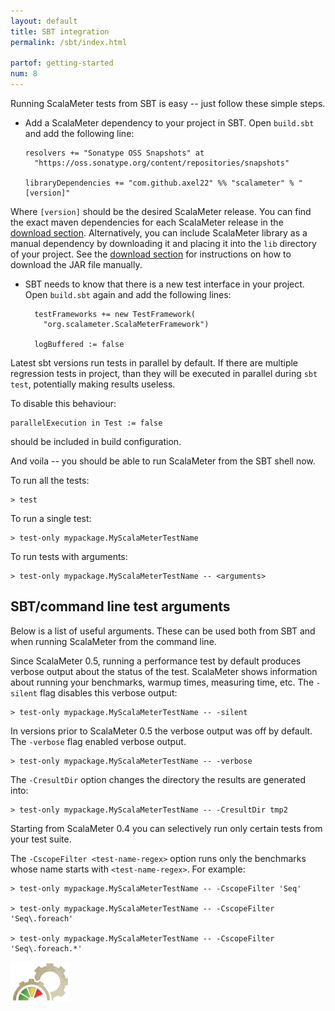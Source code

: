 ```yaml
---
layout: default
title: SBT integration
permalink: /sbt/index.html

partof: getting-started
num: 8
---
```



Running ScalaMeter tests from SBT is easy -- just follow these simple steps.

* Add a ScalaMeter dependency to your project in SBT.
Open `build.sbt` and add the following line:

      resolvers += "Sonatype OSS Snapshots" at
        "https://oss.sonatype.org/content/repositories/snapshots"

      libraryDependencies += "com.github.axel22" %% "scalameter" % "[version]"

Where `[version]` should be the desired ScalaMeter release.
You can find the exact maven dependencies for each ScalaMeter release
in the [download section](/home/download).
Alternatively, you can include ScalaMeter library as a manual dependency
by downloading it and placing it into the `lib` directory of your project.
See the [download section](/home/download) for instructions on how to download
the JAR file manually.

* SBT needs to know that there is a new test interface in your project.
Open `build.sbt` again and add the following lines:

        testFrameworks += new TestFramework(
          "org.scalameter.ScalaMeterFramework")
      
        logBuffered := false

Latest sbt versions run tests in parallel by default.
If there are multiple regression tests in project, than they will be executed in parallel during `sbt test`, potentially making results useless.

To disable this behaviour:

    parallelExecution in Test := false

should be included in build configuration.

And voila -- you should be able to run ScalaMeter from the SBT shell now.

To run all the tests:

    > test

To run a single test:

    > test-only mypackage.MyScalaMeterTestName

To run tests with arguments:

    > test-only mypackage.MyScalaMeterTestName -- <arguments>

## SBT/command line test arguments

Below is a list of useful arguments.
These can be used both from SBT and when running ScalaMeter from the command line.

Since ScalaMeter 0.5, running a performance test by default produces verbose output about the status of the test.
ScalaMeter shows information about running your benchmarks, warmup times, measuring time, etc.
The `-silent` flag disables this verbose output:

    > test-only mypackage.MyScalaMeterTestName -- -silent

In versions prior to ScalaMeter 0.5 the verbose output was off by default.
The `-verbose` flag enabled verbose output.

    > test-only mypackage.MyScalaMeterTestName -- -verbose

The `-CresultDir` option changes the directory the results are generated into:

    > test-only mypackage.MyScalaMeterTestName -- -CresultDir tmp2

Starting from ScalaMeter 0.4 you can selectively run only certain tests from your test suite.

The `-CscopeFilter <test-name-regex>` option runs only the benchmarks whose name starts with `<test-name-regex>`.
For example:

    > test-only mypackage.MyScalaMeterTestName -- -CscopeFilter 'Seq'

    > test-only mypackage.MyScalaMeterTestName -- -CscopeFilter 'Seq\.foreach'

    > test-only mypackage.MyScalaMeterTestName -- -CscopeFilter 'Seq\.foreach.*'



<div class="imagenoframe">
  <img src="/resources/images/logo-yellow-small.png"></img>
</div>




